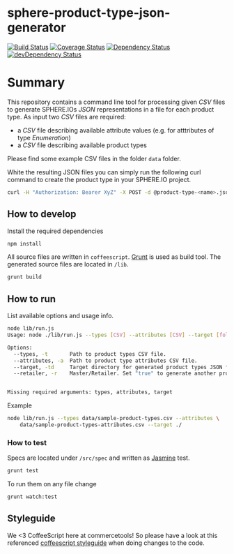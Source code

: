 sphere-product-type-json-generator
=================================

[![Build Status](https://travis-ci.org/sphereio/sphere-product-type-json-generator.png?branch=master)](https://travis-ci.org/sphereio/sphere-product-type-json-generator) [![Coverage Status](https://coveralls.io/repos/sphereio/sphere-product-type-json-generator/badge.png)](https://coveralls.io/r/sphereio/sphere-product-type-json-generator) [![Dependency Status](https://david-dm.org/sphereio/sphere-product-type-json-generator.png?theme=shields.io)](https://david-dm.org/sphereio/sphere-product-type-json-generator) [![devDependency Status](https://david-dm.org/sphereio/sphere-product-type-json-generator/dev-status.png?theme=shields.io)](https://david-dm.org/sphereio/sphere-product-type-json-generator#info=devDependencies)

# Summary

This repository contains a command line tool for processing given _CSV_ files to generate SPHERE.IOs _JSON_ representations in a file for each product type.
As input two _CSV_ files are required:
* a _CSV_ file describing available attribute values (e.g. for atttributes of type _Enumeration_)
* a _CSV_ file describing available product types

Please find some example CSV files in the folder `data` folder.

White the resulting JSON files you can simply run the following curl command to create the product type in your SPHERE.IO project.
```bash
curl -H "Authorization: Bearer XyZ" -X POST -d @product-type-<name>.json https://api.sphere.io/<your-project-key>/product-types
```

## How to develop

Install the required dependencies
```bash
npm install
```

All source files are written in `coffeescript`. [Grunt](http://gruntjs.com/) is used as build tool. The generated source files are located in `/lib`.
```bash
grunt build
```

## How to run

List available options and usage info.
```bash
node lib/run.js
Usage: node ./lib/run.js --types [CSV] --attributes [CSV] --target [folder] --retailer [boolean]

Options:
  --types, -t       Path to product types CSV file.                                                                            [required]
  --attributes, -a  Path to product type attributes CSV file.                                                                  [required]
  --target, -td     Target directory for generated product types JSON files.                                                   [required]
  --retailer, -r    Master/Retailer. Set "true" to generate another product type file, having an extra attribute "masterSKU".  [default: false]


Missing required arguments: types, attributes, target
```

Example
```bash
node lib/run.js --types data/sample-product-types.csv --attributes \
	data/sample-product-types-attributes.csv --target ./
```

### How to test

Specs are located under `/src/spec` and written as [Jasmine](http://pivotal.github.io/jasmine/) test.
```bash
grunt test
```

To run them on any file change
```bash
grunt watch:test
```

## Styleguide
We <3 CoffeeScript here at commercetools! So please have a look at this referenced [coffeescript styleguide](https://github.com/polarmobile/coffeescript-style-guide) when doing changes to the code.

